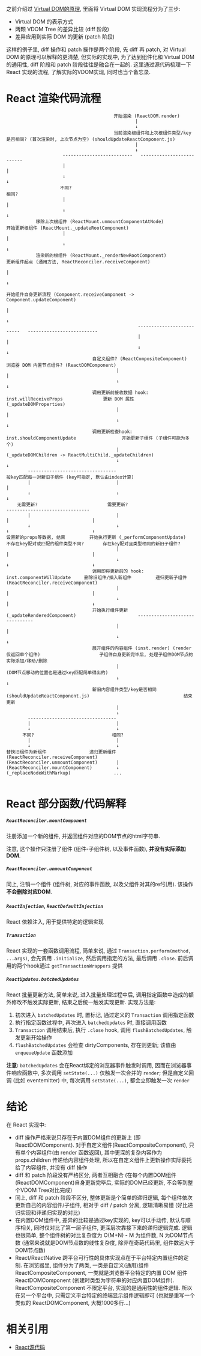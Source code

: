 <!--
author: yunfei
head:
date: 2017-03-05
title: React 代码流程梳理
tags: web, react
images:
category: web
status: publish
summary:  通过 React 源代码, 梳理一下 React 整个渲染流程, 咱们来了解一下实际的 Virtual DOM 实现, 同时也当个个人的 React 备忘录。
-->


之前介绍过 [Virtual DOM的原理](http://blog.yunfei.me/blog/virtual_dom.html), 里面将 Virtual DOM 实现流程分为了三步:

- Virtual DOM 的表示方式
- 两颗 VDOM Tree 的差异比较 (diff 阶段)
- 差异应用到实际 DOM 的更新 (patch 阶段)

这样的例子里, diff 操作和 patch 操作是两个阶段, 先 diff 再 patch, 对 Virtual DOM 的原理可以解释的更清楚, 但实际的实现中, 为了达到组件化和 Virtual DOM 的通用性, diff 阶段和 patch 阶段往往是融合在一起的. 这里通过源代码梳理一下 React 实现的流程, 了解实际的VDOM实现, 同时也当个备忘录.

# React 渲染代码流程

```
                                        开始渲染 (ReactDOM.render)
                                                |
                                                ↓
                                        当前渲染根组件和上次根组件类型/key是否相同? (首次渲染时, 上次节点为空) (shouldUpdateReactComponent.js)
                                                |
                                                ↓
                     --------------------------   --------------------------
                     |                                                      |
                     ↓                                                      ↓
                    不同?                                                  相同?
                     |                                                      |
                     ↓                                                      ↓
           移除上次根组件 (ReactMount.unmountComponentAtNode)            开始更新根组件 (ReactMount._updateRootComponent)
                     |                                                      |
                     ↓                                                      ↓
           渲染新的根组件 (ReactMount._renderNewRootComponent)           更新组件起点 (通用方法, ReactReconciler.receiveComponent)
                                                                            |
                                                                            ↓
                                                                        开始组件自身更新流程 (Component.receiveComponent -> Component.updateComponent)
                                                                            |
                                                                            ↓
                                                 --------------------------   --------------------------
                                                 |                                                      |
                                                 ↓                                                      ↓
                                自定义组件? (ReactCompositeComponent)                       浏览器 DOM 内置节点组件? (ReactDOMComponent)
                                         |                                                      |
                                         ↓                                                      ↓
                                调用更新前接收数据 hook: inst.willReceiveProps               更新 DOM 属性 (_updateDOMProperties)
                                         |                                                      |
                                         ↓                                                      ↓
                                调用更新检查hook: inst.shouldComponentUpdate                 开始更新子组件 (子组件可能为多个)
                                         |                                                  (_updateDOMChildren -> ReactMultiChild._updateChildren)
                                         ↓                                                      ↓
        ---------------------------------                                         按key匹配每一对新旧子组件 (key可指定, 默认由index计算)
        |                                |                                                      |
        ↓                                ↓                                                      ↓
    无需更新?                          需要更新?                                                   -------------------------------
        |                                |                                                      |                               |
        ↓                                ↓                                                      ↓                               ↓
设置新的props等数据, 结束         开始执行更新 (_performComponentUpdate)             不存在key配对或匹配的组件类型不同?       存在key配对且类型相同的新旧子组件?
                                         |                                                      |                               |
                                         ↓                                                      ↓                               ↓
                                调用即将更新前的 hook: inst.componentWillUpdate     删除旧组件/插入新组件         递归更新子组件 (ReactReconciler.receiveComponent)
                                         |                                                      |                               |
                                         ↓                                                      |                               ↓
                                开始执行组件更新 (_updateRenderedComponent)                       -------------------------------
                                         |                                                                                      |
                                         ↓                                                                                      ↓
                                展开组件的内容组件 (inst.render) (render仅返回单个组件)                      子组件自身更新完毕后, 处理子组件DOM节点的实际添加/移动/删除
                                         |                                                                       (DOM节点移动的位置也是通过key匹配简单得出的)
                                         ↓                                                                                      ↓
                                新旧内容组件类型/key是否相同 (shouldUpdateReactComponent.js)                                   结束更新
                                         |
                                         ↓
        ---------------------------------
        |                                |
        ↓                                ↓
      不同?                             相同?
        |                                |
        ↓                                ↓
替换旧组件为新组件                递归更新组件 (ReactReconciler.receiveComponent)
(ReactReconciler.unmountComponent)       |
(ReactReconciler.mountComponent)         ↓
(_replaceNodeWithMarkup)                ...


```

# React 部分函数/代码解释

##### `ReactReconciler.mountComponent`

注册添加一个新的组件, 并返回组件对应的DOM节点的html字符串.

注意, 这个操作只注册了组件 (组件-子组件树, 以及事件函数), **并没有实际添加DOM**.

##### `ReactReconciler.unmountComponent`

同上, 注销一个组件 (组件树, 对应的事件函数, 以及父组件对其的ref引用). 该操作**不会删除对应DOM**.

##### `ReactInjection`, `ReactDefaultInjection`

React 依赖注入, 用于提供特定的逻辑实现

##### `Transaction`

React 实现的一套函数调用流程, 简单来说, 通过 `Transaction.perform(method, ...args)`, 会先调用 `.initialize`, 然后调用指定的方法, 最后调用 `.close`. 前后调用的两个hook通过 `getTransactionWrappers` 提供

##### `ReactUpdates.batchedUpdates`

React 批量更新方法, 简单来说, 进入批量处理过程中后, 调用指定函数中造成的额外修改不触发实际更新, 结束之后统一触发实现更新. 实现方法是:

1. 初次进入 `batchedUpdates` 时, 置标记, 通过定义的 `Transaction` 调用指定函数
2. 执行指定函数过程中, 再次进入 `batchedUpdates` 时, 直接调用函数
3. `Transaction` 调用结束后, 执行 `.close` hook, 调用 `flushBatchedUpdates`, 触发更新开始操作
4. `flushBatchedUpdates` 会检查 dirtyComponents, 存在则更新; 该值由 `enqueueUpdate` 函数添加

**注意:** `batchedUpdates` 会在React绑定的浏览器事件触发时调用, 因而在浏览器事件响应函数中, 多次调用 `setState(...)` 仅触发一次合并的 `render`; 但是自定义回调 (比如 eventemitter) 中, 每次调用 `setState(...)`, 都会立即触发一次 `render`

# 结论

在 React 实现中:

- diff 操作严格来说只存在于内置DOM组件的更新上 (即 ReactDOMComponent). 对于自定义组件(ReactCompositeComponent), 只有单个内容组件(由 render 函数返回), 其中更深的复杂内容作为 props.children 传递给内容组件处理, 所以在自定义组件上更新操作实际委托给了内容组件, 并没有 diff 操作
- diff 和 patch 阶段没有严格区分, 两者互相融合 (在每个内置DOM组件(ReactDOMComponent)自身更新完毕后, 实际的DOM已经更新, 不会等到整个VDOM Tree对比完成)
- 同上, diff 和 patch 阶段不区分, 整体更新是个简单的递归逻辑, 每个组件依次更新自己的内容组件/子组件, 相对于 diff / patch 分离, 逻辑清晰易懂 (好比递归实现和非递归实现的对比)
- 在内置DOM组件中, 差异的比较是通过key实现的, key可以手动传, 默认与顺序相关, 同时仅对比了第一层子组件, 更深层次靠接下来的递归逻辑完成. 逻辑也很简单, 整个组件树的对比复杂度为 O(M+N) - M 为组件数, N 为DOM节点数 (通常来说就是DOM节点数的线性复杂度, 除非在奇葩代码里, 组件数远大于DOM节点数)
- React/ReactNative 跨平台可行性的具体实现点在于平台特定内置组件的定制. 在浏览器里, 组件分为了两类, 一类是自定义(通用)组件 ReactCompositeComponent, 一类就是浏览器平台特定的内置 DOM 组件 ReactDOMComponent (创建时类型为字符串的对应内置DOM组件). ReactCompositeComponent 不限定平台, 实现的是通用性的组件逻辑. 所以在另一个平台中, 只需定义平台特定的终端显示组件逻辑即可 (也就是重写一个类似的 ReactDOMComponent, 大概1000多行...)


# 相关引用

- [React源代码](https://github.com/facebook/react)
